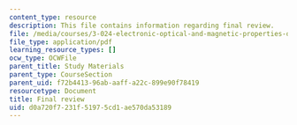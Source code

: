```yaml
---
content_type: resource
description: This file contains information regarding final review.
file: /media/courses/3-024-electronic-optical-and-magnetic-properties-of-materials-spring-2013/d0a720f7231f51975cd1ae570da53189_MIT3_024S13_study5.pdf
file_type: application/pdf
learning_resource_types: []
ocw_type: OCWFile
parent_title: Study Materials
parent_type: CourseSection
parent_uid: f72b4413-96ab-aaff-a22c-899e90f78419
resourcetype: Document
title: Final review
uid: d0a720f7-231f-5197-5cd1-ae570da53189
---
```

